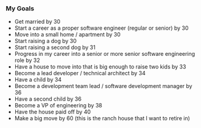 ### My Goals

* Get married by 30
* Start a career as a proper software engineer (regular or senior) by 30
* Move into a small home / apartment by 30
* Start raising a dog by 30
* Start raising a second dog by 31
* Progress in my career into a senior or more senior software engineering role by 32
* Have a house to move into that is big enough to raise two kids by 33
* Become a lead developer / technical architect by 34
* Have a child by 34
* Become a development team lead / software development manager by 36
* Have a second child by 36
* Become a VP of engineering by 38
* Have the house paid off by 40
* Make a big move by 60 (this is the ranch house that I want to retire in)

